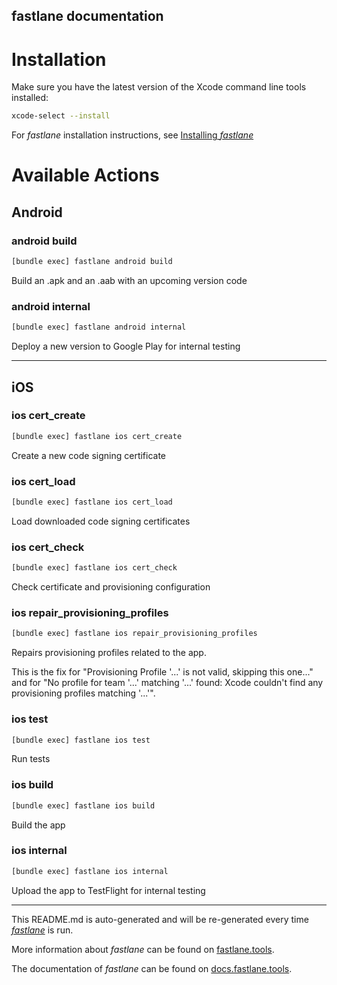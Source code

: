 fastlane documentation
----

# Installation

Make sure you have the latest version of the Xcode command line tools installed:

```sh
xcode-select --install
```

For _fastlane_ installation instructions, see [Installing _fastlane_](https://docs.fastlane.tools/#installing-fastlane)

# Available Actions

## Android

### android build

```sh
[bundle exec] fastlane android build
```

Build an .apk and an .aab with an upcoming version code

### android internal

```sh
[bundle exec] fastlane android internal
```

Deploy a new version to Google Play for internal testing

----


## iOS

### ios cert_create

```sh
[bundle exec] fastlane ios cert_create
```

Create a new code signing certificate

### ios cert_load

```sh
[bundle exec] fastlane ios cert_load
```

Load downloaded code signing certificates

### ios cert_check

```sh
[bundle exec] fastlane ios cert_check
```

Check certificate and provisioning configuration

### ios repair_provisioning_profiles

```sh
[bundle exec] fastlane ios repair_provisioning_profiles
```

Repairs provisioning profiles related to the app.

This is the fix for "Provisioning Profile '...' is not valid, skipping this one..."
and for "No profile for team '...' matching '...' found: Xcode couldn't find any provisioning profiles matching '...'".

### ios test

```sh
[bundle exec] fastlane ios test
```

Run tests

### ios build

```sh
[bundle exec] fastlane ios build
```

Build the app

### ios internal

```sh
[bundle exec] fastlane ios internal
```

Upload the app to TestFlight for internal testing

----

This README.md is auto-generated and will be re-generated every time [_fastlane_](https://fastlane.tools) is run.

More information about _fastlane_ can be found on [fastlane.tools](https://fastlane.tools).

The documentation of _fastlane_ can be found on [docs.fastlane.tools](https://docs.fastlane.tools).

